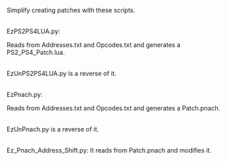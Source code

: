 Simplify creating patches with these scripts.

<br>EzPS2PS4LUA.py:

Reads from Addresses.txt and Opcodes.txt and generates a PS2_PS4_Patch.lua.

<br>EzUnPS2PS4LUA.py is a reverse of it.

<br>EzPnach.py: 

Reads from Addresses.txt and Opcodes.txt and generates a Patch.pnach.

<br>EzUnPnach.py is a reverse of it.

<br>Ez_Pnach_Address_Shift.py:
It reads from Patch.pnach and modifies it.
